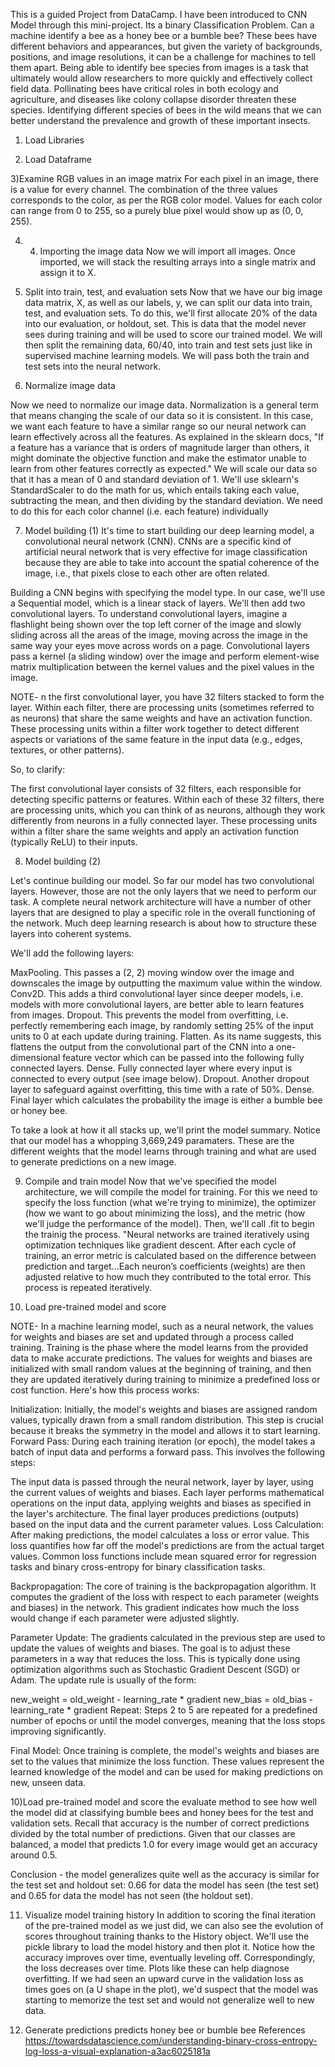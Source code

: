 This is a guided Project from DataCamp. I have been introduced to CNN Model through this mini-project. Its a binary Classification Problem.
Can a machine identify a bee as a honey bee or a bumble bee? These bees have different behaviors and appearances, but given the variety of backgrounds, positions, and image resolutions, it can be a challenge for machines to tell them apart.
Being able to identify bee species from images is a task that ultimately would allow researchers to more quickly and effectively collect field data. Pollinating bees have critical roles in both ecology and agriculture, and diseases like colony collapse disorder threaten these species. Identifying different species of bees in the wild means that we can better understand the prevalence and growth of these important insects.

1) Load Libraries

2) Load Dataframe

3)Examine RGB values in an image matrix
For each pixel in an image, there is a value for every channel. The combination of the three values corresponds to the color, as per    the RGB color model. Values for each color can range from 0 to 255, so a purely blue pixel would show up as (0, 0, 255).

4) 4. Importing the image data
Now we will import all images. Once imported, we will stack the resulting arrays into a single matrix and assign it to X.

5) Split into train, test, and evaluation sets
Now that we have our big image data matrix, X, as well as our labels, y, we can split our data into train, test, and evaluation sets. To do this, we'll first allocate 20% of the data into our evaluation, or holdout, set. This is data that the model never sees during training and will be used to score our trained model.
We will then split the remaining data, 60/40, into train and test sets just like in supervised machine learning models. We will pass both the train and test sets into the neural network.

6) Normalize image data

Now we need to normalize our image data. Normalization is a general term that means changing the scale of our data so it is consistent.
In this case, we want each feature to have a similar range so our neural network can learn effectively across all the features. As explained in the sklearn docs, "If a feature has a variance that is orders of magnitude larger than others, it might dominate the objective function and make the estimator unable to learn from other features correctly as expected."
We will scale our data so that it has a mean of 0 and standard deviation of 1. We'll use sklearn's StandardScaler to do the math for us, which entails taking each value, subtracting the mean, and then dividing by the standard deviation. We need to do this for each color channel (i.e. each feature) individually

7) Model building (1)
It's time to start building our deep learning model, a convolutional neural network (CNN). CNNs are a specific kind of artificial neural network that is very effective for image classification because they are able to take into account the spatial coherence of the image, i.e., that pixels close to each other are often related.

Building a CNN begins with specifying the model type. In our case, we'll use a Sequential model, which is a linear stack of layers. We'll then add two convolutional layers. To understand convolutional layers, imagine a flashlight being shown over the top left corner of the image and slowly sliding across all the areas of the image, moving across the image in the same way your eyes move across words on a page. Convolutional layers pass a kernel (a sliding window) over the image and perform element-wise matrix multiplication between the kernel values and the pixel values in the image.

NOTE- n the first convolutional layer, you have 32 filters stacked to form the layer. Within each filter, there are processing units (sometimes referred to as neurons) that share the same weights and have an activation function. These processing units within a filter work together to detect different aspects or variations of the same feature in the input data (e.g., edges, textures, or other patterns).

So, to clarify:

The first convolutional layer consists of 32 filters, each responsible for detecting specific patterns or features.
Within each of these 32 filters, there are processing units, which you can think of as neurons, although they work differently from neurons in a fully connected layer.
These processing units within a filter share the same weights and apply an activation function (typically ReLU) to their inputs.

8) Model building (2)

Let's continue building our model. So far our model has two convolutional layers. However, those are not the only layers that we need to perform our task. A complete neural network architecture will have a number of other layers that are designed to play a specific role in the overall functioning of the network. Much deep learning research is about how to structure these layers into coherent systems.

We'll add the following layers:

MaxPooling. This passes a (2, 2) moving window over the image and downscales the image by outputting the maximum value within the window.
Conv2D. This adds a third convolutional layer since deeper models, i.e. models with more convolutional layers, are better able to learn features from images.
Dropout. This prevents the model from overfitting, i.e. perfectly remembering each image, by randomly setting 25% of the input units to 0 at each update during training.
Flatten. As its name suggests, this flattens the output from the convolutional part of the CNN into a one-dimensional feature vector which can be passed into the following fully connected layers.
Dense. Fully connected layer where every input is connected to every output (see image below).
Dropout. Another dropout layer to safeguard against overfitting, this time with a rate of 50%.
Dense. Final layer which calculates the probability the image is either a bumble bee or honey bee.

To take a look at how it all stacks up, we'll print the model summary. Notice that our model has a whopping 3,669,249 paramaters. These are the different weights that the model learns through training and what are used to generate predictions on a new image.

9) Compile and train model
Now that we've specified the model architecture, we will compile the model for training. For this we need to specify the loss function (what we're trying to minimize), the optimizer (how we want to go about minimizing the loss), and the metric (how we'll judge the performance of the model).
Then, we'll call .fit to begin the trainig the process.
"Neural networks are trained iteratively using optimization techniques like gradient descent. After each cycle of training, an error metric is calculated based on the difference between prediction and target…Each neuron’s coefficients (weights) are then adjusted relative to how much they contributed to the total error. This process is repeated iteratively.

10) Load pre-trained model and score

NOTE- In a machine learning model, such as a neural network, the values for weights and biases are set and updated through a process called training. Training is the phase where the model learns from the provided data to make accurate predictions. The values for weights and biases are initialized with small random values at the beginning of training, and then they are updated iteratively during training to minimize a predefined loss or cost function. Here's how this process works:

Initialization: Initially, the model's weights and biases are assigned random values, typically drawn from a small random distribution. This step is crucial because it breaks the symmetry in the model and allows it to start learning.
Forward Pass: During each training iteration (or epoch), the model takes a batch of input data and performs a forward pass. This involves the following steps:

The input data is passed through the neural network, layer by layer, using the current values of weights and biases.
Each layer performs mathematical operations on the input data, applying weights and biases as specified in the layer's architecture.
The final layer produces predictions (outputs) based on the input data and the current parameter values.
Loss Calculation: After making predictions, the model calculates a loss or error value. This loss quantifies how far off the model's predictions are from the actual target values. Common loss functions include mean squared error for regression tasks and binary cross-entropy for binary classification tasks.

Backpropagation: The core of training is the backpropagation algorithm. It computes the gradient of the loss with respect to each parameter (weights and biases) in the network. This gradient indicates how much the loss would change if each parameter were adjusted slightly.

Parameter Update: The gradients calculated in the previous step are used to update the values of weights and biases. The goal is to adjust these parameters in a way that reduces the loss. This is typically done using optimization algorithms such as Stochastic Gradient Descent (SGD) or Adam. The update rule is usually of the form:

new_weight = old_weight - learning_rate * gradient
new_bias = old_bias - learning_rate * gradient
Repeat: Steps 2 to 5 are repeated for a predefined number of epochs or until the model converges, meaning that the loss stops improving significantly.

Final Model: Once training is complete, the model's weights and biases are set to the values that minimize the loss function. These values represent the learned knowledge of the model and can be used for making predictions on new, unseen data.

10)Load pre-trained model and score
the evaluate method to see how well the model did at classifying bumble bees and honey bees for the test and validation sets. Recall that accuracy is the number of correct predictions divided by the total number of predictions. Given that our classes are balanced, a model that predicts 1.0 for every image would get an accuracy around 0.5.

Conclusion -  the model generalizes quite well as the accuracy is similar for the test set and holdout set: 0.66 for data the model has seen (the test set) and 0.65 for data the model has not seen (the holdout set).

11) Visualize model training history
In addition to scoring the final iteration of the pre-trained model as we just did, we can also see the evolution of scores throughout training thanks to the History object. We'll use the pickle library to load the model history and then plot it.
Notice how the accuracy improves over time, eventually leveling off. Correspondingly, the loss decreases over time. Plots like these can help diagnose overfitting. If we had seen an upward curve in the validation loss as times goes on (a U shape in the plot), we'd suspect that the model was starting to memorize the test set and would not generalize well to new data.

12) Generate predictions
 predicts honey bee or bumble bee
References
https://towardsdatascience.com/understanding-binary-cross-entropy-log-loss-a-visual-explanation-a3ac6025181a
